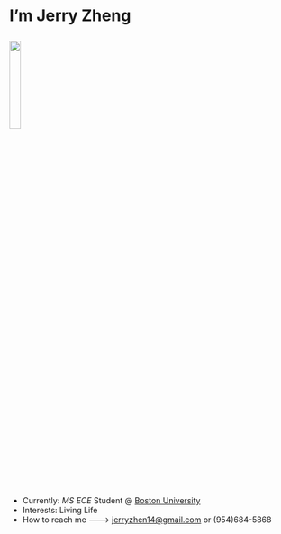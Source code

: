  # **I’m Jerry Zheng** <p align="justify"> <img src="https://github.com/user-attachments/assets/53a8d1db-b954-40d2-bde6-b8b3aa1e1cd4"  width="20%">
- Currently: *MS ECE* Student @ [Boston University](https://www.bu.edu/)
- Interests: Living Life
- How to reach me ---> jerryzhen14@gmail.com or (954)684-5868
